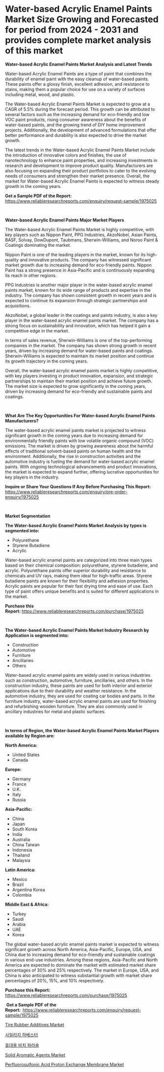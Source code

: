 <p><h1>Water-based Acrylic Enamel Paints Market Size Growing and Forecasted for period from 2024 - 2031 and provides complete market analysis of this market</h1></p><p><strong>Water-based Acrylic Enamel Paints Market Analysis and Latest Trends</strong></p>
<p><p>Water-based Acrylic Enamel Paints are a type of paint that combines the durability of enamel paint with the easy cleanup of water-based paints. These paints offer a glossy finish, excellent adhesion, and resistance to stains, making them a popular choice for use on a variety of surfaces including metal, wood, and plastic. </p><p>The Water-based Acrylic Enamel Paints Market is expected to grow at a CAGR of 5.5% during the forecast period. This growth can be attributed to several factors such as the increasing demand for eco-friendly and low VOC paint products, rising consumer awareness about the benefits of water-based paints, and the growing trend of DIY home improvement projects. Additionally, the development of advanced formulations that offer better performance and durability is also expected to drive the market growth.</p><p>The latest trends in the Water-based Acrylic Enamel Paints Market include the introduction of innovative colors and finishes, the use of nanotechnology to enhance paint properties, and increasing investments in research and development to improve product quality. Manufacturers are also focusing on expanding their product portfolios to cater to the evolving needs of consumers and strengthen their market presence. Overall, the market for Water-based Acrylic Enamel Paints is expected to witness steady growth in the coming years.</p></p>
<p><strong>Get a Sample PDF of the Report:&nbsp;</strong> <a href="https://www.reliableresearchreports.com/enquiry/request-sample/1975025">https://www.reliableresearchreports.com/enquiry/request-sample/1975025</a></p>
<p>&nbsp;</p>
<p><strong>Water-based Acrylic Enamel Paints Major Market Players</strong></p>
<p><p>The Water-based Acrylic Enamel Paints Market is highly competitive, with key players such as Nippon Paint, PPG Industries, AkzoNobel, Asian Paints, BASF, Solvay, DowDupont, Taubmans, Sherwin-Williams, and Noroo Paint & Coatings dominating the market.</p><p>Nippon Paint is one of the leading players in the market, known for its high-quality and innovative products. The company has witnessed significant market growth due to increasing demand for eco-friendly paints. Nippon Paint has a strong presence in Asia-Pacific and is continuously expanding its reach in other regions. </p><p>PPG Industries is another major player in the water-based acrylic enamel paints market, known for its wide range of products and expertise in the industry. The company has shown consistent growth in recent years and is expected to continue its expansion through strategic partnerships and acquisitions.</p><p>AkzoNobel, a global leader in the coatings and paints industry, is also a key player in the water-based acrylic enamel paints market. The company has a strong focus on sustainability and innovation, which has helped it gain a competitive edge in the market.</p><p>In terms of sales revenue, Sherwin-Williams is one of the top-performing companies in the market. The company has shown strong growth in recent years, driven by increasing demand for water-based paints and coatings. Sherwin-Williams is expected to maintain its market position and continue its growth trajectory in the coming years.</p><p>Overall, the water-based acrylic enamel paints market is highly competitive, with key players investing in product innovation, expansion, and strategic partnerships to maintain their market position and achieve future growth. The market size is expected to grow significantly in the coming years, driven by increasing demand for eco-friendly and sustainable paints and coatings.</p></p>
<p>&nbsp;</p>
<p><strong>What Are The Key Opportunities For Water-based Acrylic Enamel Paints Manufacturers?</strong></p>
<p><p>The water-based acrylic enamel paints market is projected to witness significant growth in the coming years due to increasing demand for environmentally friendly paints with low volatile organic compound (VOC) emissions. The market is driven by growing awareness about the harmful effects of traditional solvent-based paints on human health and the environment. Additionally, the rise in construction activities and the automotive industry is fueling the demand for water-based acrylic enamel paints. With ongoing technological advancements and product innovations, the market is expected to expand further, offering lucrative opportunities for key players in the industry.</p></p>
<p><strong>Inquire or Share Your Questions If Any Before Purchasing This Report:</strong> <a href="https://www.reliableresearchreports.com/enquiry/pre-order-enquiry/1975025">https://www.reliableresearchreports.com/enquiry/pre-order-enquiry/1975025</a></p>
<p>&nbsp;</p>
<p><strong>Market Segmentation</strong></p>
<p><strong>The Water-based Acrylic Enamel Paints Market Analysis by types is segmented into:</strong></p>
<p><ul><li>Polyurethane</li><li>Styrene Butadiene</li><li>Acrylic</li></ul></p>
<p><p>Water-based acrylic enamel paints are categorized into three main types based on their chemical composition: polyurethane, styrene butadiene, and acrylic. Polyurethane paints offer superior durability and resistance to chemicals and UV rays, making them ideal for high-traffic areas. Styrene butadiene paints are known for their flexibility and adhesion properties. Acrylic paints are popular for their fast drying time and ease of use. Each type of paint offers unique benefits and is suited for different applications in the market.</p></p>
<p><strong>Purchase this Report:&nbsp;</strong><a href="https://www.reliableresearchreports.com/purchase/1975025">https://www.reliableresearchreports.com/purchase/1975025</a></p>
<p>&nbsp;</p>
<p><strong>The Water-based Acrylic Enamel Paints Market Industry Research by Application is segmented into:</strong></p>
<p><ul><li>Construction</li><li>Automotive</li><li>Furniture</li><li>Ancillaries</li><li>Others</li></ul></p>
<p><p>Water-based acrylic enamel paints are widely used in various industries such as construction, automotive, furniture, ancillaries, and others. In the construction industry, these paints are used for both interior and exterior applications due to their durability and weather resistance. In the automotive industry, they are used for coating car bodies and parts. In the furniture industry, water-based acrylic enamel paints are used for finishing and refurbishing wooden furniture. They are also commonly used in ancillary industries for metal and plastic surfaces.</p></p>
<p>&nbsp;</p>
<p><strong>In terms of Region, the Water-based Acrylic Enamel Paints Market Players available by Region are:</strong></p>
<p>
    <p> <strong> North America: </strong>
        <ul>
            <li>United States</li>
            <li>Canada</li>
        </ul>
        </p> 
    <p> <strong> Europe: </strong>
        <ul>
            <li>Germany</li>
            <li>France</li>
            <li>U.K.</li>
            <li>Italy</li>
            <li>Russia</li>
        </ul>
        </p> 
    <p> <strong> Asia-Pacific: </strong>
        <ul>
            <li>China</li>
            <li>Japan</li>
            <li>South Korea</li>
            <li>India</li>
            <li>Australia</li>
            <li>China Taiwan</li>
            <li>Indonesia</li>
            <li>Thailand</li>
            <li>Malaysia</li>
        </ul>
        </p> 
    <p> <strong> Latin America: </strong>
        <ul>
            <li>Mexico</li>
            <li>Brazil</li>
            <li>Argentina Korea</li>
            <li>Colombia</li>
        </ul>
        </p> 
    <p> <strong> Middle East & Africa: </strong>
        <ul>
            <li>Turkey</li>
            <li>Saudi</li>
            <li>Arabia</li>
            <li>UAE</li>
            <li>Korea</li>
        </ul>
    </p>
    </p>
<p><p>The global water-based acrylic enamel paints market is expected to witness significant growth across North America, Asia-Pacific, Europe, USA, and China due to increasing demand for eco-friendly and sustainable coatings in various end-use industries. Among these regions, Asia-Pacific and North America are expected to dominate the market with estimated market share percentages of 30% and 25% respectively. The market in Europe, USA, and China is also anticipated to witness substantial growth with market share percentages of 20%, 15%, and 10% respectively.</p></p>
<p><strong>Purchase this Report: </strong><a href="https://www.reliableresearchreports.com/purchase/1975025">https://www.reliableresearchreports.com/purchase/1975025</a></p>
<p>&nbsp;<strong>Get a Sample PDF of the Report:&nbsp;&nbsp;</strong><a href="https://www.reliableresearchreports.com/enquiry/request-sample/1975025">https://www.reliableresearchreports.com/enquiry/request-sample/1975025</a></p>
<p><strong></strong></p>
<p><p><a href="https://github.com/Chiragrp22/Market-Research-Report-List-3/blob/main/tire-rubber-additives-market.md">Tire Rubber Additives Market</a></p><p><a href="https://github.com/bunxhcci35271755/Market-Research-Report-List-1/blob/main/72671261872.md">사일리지 하베스터</a></p><p><a href="https://github.com/fredrickeglers/Market-Research-Report-List-1/blob/main/45373291873.md">휴대용 비치 파라솔</a></p><p><a href="https://issuu.com/reportprime-2/docs/solid-aromatic-agents-market-size-2030.pptx">Solid Aromatic Agents Market</a></p><p><a href="https://issuu.com/reportprime-2/docs/perfluorosulfonic-acid-proton-exchange-membrane-ma">Perfluorosulfonic Acid Proton Exchange Membrane Market</a></p></p>